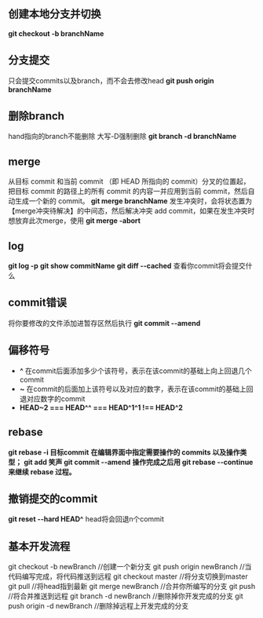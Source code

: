 ## 创建本地分支并切换
**git checkout -b branchName**
## 分支提交  
只会提交commits以及branch，而不会去修改head
**git push origin branchName**
## 删除branch   
hand指向的branch不能删除 大写-D强制删除
**git branch -d branchName**
## merge
从目标 commit 和当前 commit （即 HEAD 所指向的 commit）分叉的位置起，把目标 commit 的路径上的所有 commit 的内容一并应用到当前 commit，然后自动生成一个新的 commit。
**git merge branchName**
发生冲突时，会将状态置为【merge冲突待解决】的中间态，然后解决冲突 add commit，如果在发生冲突时想放弃此次merge，使用
**git merge -abort**

## log
**git log -p** 
**git show commitName**
**git diff --cached** 查看你commit将会提交什么

## commit错误
将你要修改的文件添加进暂存区然后执行
**git commit --amend**

## 偏移符号
- **^** 在commit后面添加多少个该符号，表示在该commit的基础上向上回退几个commit
- **~** 在commit的后面加上该符号以及对应的数字，表示在该commit的基础上回退对应数字的commit
- **HEAD~2 ===  HEAD^^ === HEAD^1^1 !== HEAD^2**

## rebase
**git rebase -i 目标commit**
**在编辑界面中指定需要操作的 commits 以及操作类型；**
**git add 笑声  git commit --amend**
**操作完成之后用 git rebase --continue 来继续 rebase 过程。**

## 撤销提交的commit
**git reset --hard HEAD^** head将会回退n个commit

## 基本开发流程
git checkout -b newBranch  //创建一个新分支
git push origin newBranch  //当代码编写完成，将代码推送到远程
git checkout master  //将分支切换到master
git pull //将head指到最新
git merge newBranch  //合并你所编写的分支
git push //将合并推送到远程 
git branch -d newBranch  //删除掉你开发完成的分支
git push origin -d newBranch  //删除掉远程上开发完成的分支